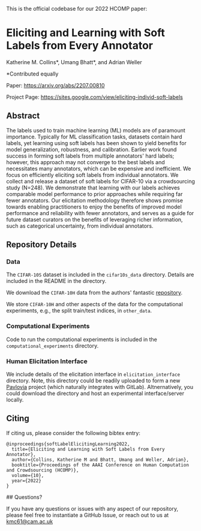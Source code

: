 This is the official codebase for our 2022 HCOMP paper:

# Eliciting and Learning with Soft Labels from Every Annotator

Katherine M. Collins*, Umang Bhatt*, and Adrian Weller

*Contributed equally

Paper: https://arxiv.org/abs/2207.00810

Project Page: https://sites.google.com/view/eliciting-individ-soft-labels

## Abstract

The labels used to train machine learning (ML) models are of paramount importance. Typically for ML classification tasks, datasets contain hard labels, yet learning using soft labels has been shown to yield benefits for model generalization, robustness, and calibration. Earlier work found success in forming soft labels from multiple annotators' hard labels; however, this approach may not converge to the best labels and necessitates many annotators, which can be expensive and inefficient. We focus on efficiently eliciting soft labels from individual annotators. We collect and release a dataset of soft labels for CIFAR-10 via a crowdsourcing study (N=248). We demonstrate that learning with our labels achieves comparable model performance to prior approaches while requiring far fewer annotators. Our elicitation methodology therefore shows promise towards enabling practitioners to enjoy the benefits of improved model performance and reliability with fewer annotators, and serves as a guide for future dataset curators on the benefits of leveraging richer information, such as categorical uncertainty, from individual annotators.

## Repository Details

### Data

The `CIFAR-10S` dataset is included in the `cifar10s_data` directory. Details are included in the README in the directory.

We download the `CIFAR-10H` data from the authors' fantastic [repository](https://github.com/jcpeterson/cifar-10h).

We store `CIFAR-10H` and other aspects of the data for the computational experiments, e.g., the split train/test indices, in `other_data`.

### Computational Experiments

Code to run the computational experiments is included in the `computational_experiments` directory.

### Human Elicitation Interface

We include details of the elicitation interface in `elicitation_interface` directory. Note, this directory could be readily uploaded to form a new [Pavlovia](https://pavlovia.org/) project (which naturally integrates with GitLab). Altnernatively, you could download the directory and host an experimental interface/server locally.

## Citing

If citing us, please consider the following bibtex entry:

```
@inproceedings{softLabelElicitingLearning2022,
  title={Eliciting and Learning with Soft Labels from Every Annotator},
  author={Collins, Katherine M and Bhatt, Umang and Weller, Adrian},
  booktitle={Proceedings of the AAAI Conference on Human Computation and Crowdsourcing (HCOMP)},
  volume={10},
  year={2022}
}
```

## Questions?

If you have any questions or issues with any aspect of our repository, please feel free to instantiate a GitHub Issue, or reach out to us at kmc61@cam.ac.uk
